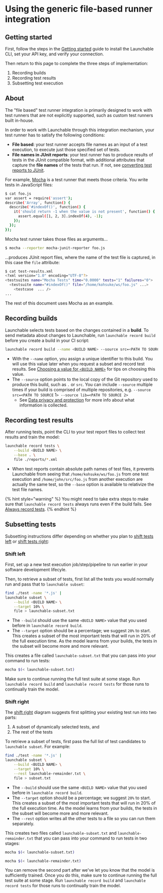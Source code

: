 # Using the generic file-based runner integration

## Getting started

First, follow the steps in the [Getting started](../getting-started/) guide to install the Launchable CLI, set your API key, and verify your connection.

Then return to this page to complete the three steps of implementation:

1. Recording builds
2. Recording test results
3. Subsetting test execution

## About

The "file based" test runner integration is primarily designed to work with test runners that are not explicitly supported, such as custom test runners built in-house.

In order to work with Launchable through this integration mechanism, your test runner has to satisfy the following conditions:

* **File based**: your test runner accepts file names as an input of a test execution, to execute just those specified set of tests.
* **File names in JUnit reports**: your test runner has to produce results of tests in the JUnit compatible format, with additional attributes that capture the **file names** of the tests that run. If not, see [converting test reports to JUnit](converting-test-reports-to-junit-format.md).

For example, [Mocha](https://mochajs.org/#getting-started) is a test runner that meets those criteria. You write tests in JavaScript files:

```bash
$ cat foo.js
var assert = require('assert');
describe('Array', function() {
  describe('#indexOf()', function() {
    it('should return -1 when the value is not present', function() {
      assert.equal([1, 2, 3].indexOf(4), -1);
    });
  });
});
```

Mocha test runner takes those files as arguments...

```bash
$ mocha --reporter mocha-junit-reporter foo.js
```

...produces JUnit report files, where the name of the test file is captured, in this case the `file` attribute:

```bash
$ cat test-results.xml
<?xml version="1.0" encoding="UTF-8"?>
<testsuites name="Mocha Tests" time="0.0000" tests="1" failures="0">
  <testsuite name="#indexOf()" file="/home/kohsuke/ws/foo.js" ...>
    <testcase  ... />
...
```

The rest of this document uses Mocha as an example.

## Recording builds

Launchable selects tests based on the changes contained in a **build**. To send metadata about changes to Launchable, run `launchable record build` before you create a build in your CI script:

```bash
launchable record build --name <BUILD NAME> --source src=<PATH TO SOURCE>
```

* With the `--name` option, you assign a unique identifier to this build. You will use this value later when you request a subset and record test results. See [Choosing a value for `<BUILD NAME>`](choosing-a-value-for-build-name.md) for tips on choosing this value.
* The `--source` option points to the local copy of the Git repository used to produce this build, such as `.` or `src`. You can include `--source` multiple times if your build is comprised of multiple repositories, e.g. `--source src=<PATH TO SOURCE` 1`> --source lib=<PATH TO SOURCE 2>`
  * See [Data privacy and protection](../policies/data-privacy-and-protection/) for more info about what information is collected.

## Recording test results

After running tests, point the CLI to your test report files to collect test results and train the model:

```bash
launchable record tests \
    --build <BUILD NAME> \
    --base . \
    file ./reports/*.xml
```

* When test reports contain absolute path names of test files, it prevents Launchable from seeing that `/home/kohsuke/ws/foo.js` from one test execution and `/home/john/src/foo.js` from another execution are actually the same test, so the `--base` option is available to relativize the test file names.

{% hint style="warning" %}
You might need to take extra steps to make sure that `launchable record tests` always runs even if the build fails. See [Always record tests](ensuring-record-tests-always-runs.md).
{% endhint %}

## Subsetting tests

Subsetting instructions differ depending on whether you plan to [shift tests left](../#shift-left) or [shift tests right](../#shift-right):

### Shift left

First, set up a new test execution job/step/pipeline to run earlier in your software development lifecyle.

Then, to retrieve a subset of tests, first list all the tests you would normally run and pass that to `launchable subset`:

```bash
find ./test -name '*.js' | 
launchable subset \
    --build <BUILD NAME> \
    --target 10% \
    file > launchable-subset.txt
```

* The `--build` should use the same `<BUILD NAME>` value that you used before in `launchable record build`.
* The `--target` option should be a percentage; we suggest `20%` to start. This creates a subset of the most important tests that will run in 20% of the full execution time. As the model learns from your builds, the tests in the subset will become more and more relevant.

This creates a file called `launchable-subset.txt` that you can pass into your command to run tests:

```bash
mocha $(< launchable-subset.txt)
```

Make sure to continue running the full test suite at some stage. Run `launchable record build` and `launchable record tests` for those runs to continually train the model.

### Shift right

The [shift right](../#shift-right) diagram suggests first splitting your existing test run into two parts:

1. A subset of dynamically selected tests, and
2. The rest of the tests

To retrieve a subset of tests, first pass the full list of test candidates to `launchable subset`. For example:

```bash
find ./test -name '*.js' | 
launchable subset \
    --build <BUILD NAME> \
    --target 10% \
    --rest launchable-remainder.txt \
    file > subset.txt
```

* The `--build` should use the same `<BUILD NAME>` value that you used before in `launchable record build`.
* The `--target` option should be a percentage; we suggest `20%` to start. This creates a subset of the most important tests that will run in 20% of the full execution time. As the model learns from your builds, the tests in the subset will become more and more relevant.
* The `--rest` option writes all the other tests to a file so you can run them separately.

This creates two files called `launchable-subset.txt` and `launchable-remainder.txt` that you can pass into your command to run tests in two stages:

```bash
mocha $(< launchable-subset.txt)

mocha $(< launchable-remainder.txt)
```

You can remove the second part after we've let you know that the model is sufficiently trained. Once you do this, make sure to continue running the full test suite at some stage. Run `launchable record build` and `launchable record tests` for those runs to continually train the model.

